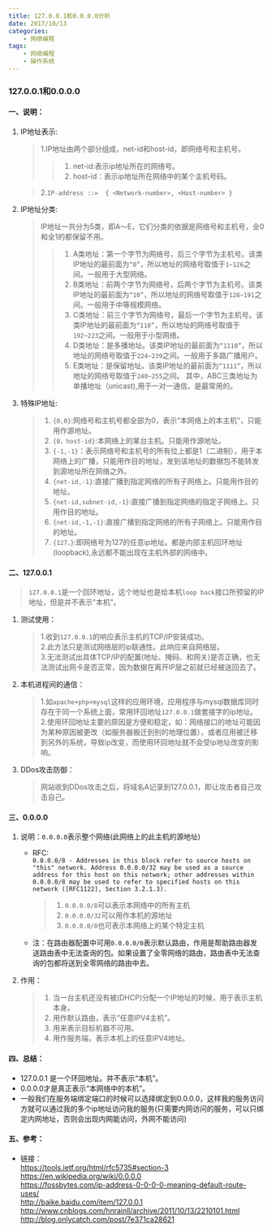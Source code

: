 ```yaml
---
title: 127.0.0.1和0.0.0.0分析
date: 2017/10/13
categories:
    - 网络编程
tags:
    - 网络编程
    - 操作系统
---
```


### 127.0.0.1和0.0.0.0

#### 一、说明：
1. IP地址表示:

	> 1.IP地址由两个部分组成，net-id和host-id，即网络号和主机号。
	>> 1. net-id:表示ip地址所在的网络号。	
	>> 2. host-id：表示ip地址所在网络中的某个主机号码。
	
	> 2.`IP-address ::=  { <Network-number>, <Host-number> }`

2. IP地址分类:

	> IP地址一共分为5类，即A～E，它们分类的依据是网络号和主机号，全0和全1的都保留不用。
	>>1. A类地址：第一个字节为网络号，后三个字节为主机号。该类IP地址的最前面为`“0”`，所以地址的网络号取值于`1~126`之间。一般用于大型网络。	
	>>2. B类地址：前两个字节为网络号，后两个字节为主机号。该类IP地址的最前面为`“10”`，所以地址的网络号取值于`128~191`之间。一般用于中等规模网络。		
	>>3. C类地址：前三个字节为网络号，最后一个字节为主机号。该类IP地址的最前面为`“110”`，所以地址的网络号取值于`192~223`之间。一般用于小型网络。		
	>>4. D类地址：是多播地址。该类IP地址的最前面为`“1110”`，所以地址的网络号取值于`224~239`之间。一般用于多路广播用户。		
	>>5. E类地址：是保留地址。该类IP地址的最前面为`“1111”`，所以地址的网络号取值于`240~255`之间。
	> 其中，ABC三类地址为单播地址（unicast),用于一对一通信，是最常用的。

3. 特殊IP地址:

	> 1. `{0,0}`:网络号和主机号都全部为0，表示“本网络上的本主机”，只能用作源地址。	
	> 2. `{0，host-id}`:本网络上的某台主机。只能用作源地址。	
	> 3. `{-1,-1}`：表示网络号和主机号的所有位上都是1（二进制），用于本网络上的广播，只能用作目的地址，发到该地址的数据包不能转发到源地址所在网络之外。	
	> 4. `{net-id,-1}`:直接广播到指定网络的所有子网络上。只能用作目的地址。  
	> 5. `{net-id,subnet-id,-1}`:直接广播到指定网络的指定子网络上。只用作目的地址。		
	> 6. `{net-id,-1,-1}`:直接广播到指定网络的所有子网络上。只能用作目的地址。	
	> 7. `{127，}`:即网络号为127的任意ip地址。都是内部主机回环地址(loopback),永远都不能出现在主机外部的网络中。

#### 二、127.0.0.1

> `127.0.0.1`是一个回环地址，这个地址也是给本机`loop back`接口所预留的IP地址，但是并不表示"本机"。

1. 测试使用：

	> 1.收到`127.0.0.1`的响应表示主机的TCP/IP安装成功。	
	> 2.此方法只是测试网络层的ip联通性。此响应来自网络层。	
	> 3.无法测试出具体TCP/IP的配置(地址、掩码、和网关)是否正确，也无法测试出网卡是否正常，因为数据在离开IP层之前就已经被送回去了。

2. 本机进程间的通信：

	> 1.如`apache+php+mysql`这样的应用环境，应用程序与mysql数据库同时存在于同一个系统上面，常用环回地址`127.0.0.1`做套接字的ip地址。	
	> 2.使用环回地址主要的原因是方便和稳定，如：网络接口的地址可能因为某种原因被更改（如服务器搬迁到别的地理位置），或者应用被迁移到另外的系统，导致ip改变，而使用环回地址就不会受ip地址改变的影响。

3. DDos攻击防御：

	> 网站收到DDos攻击之后，将域名A记录到127.0.0.1，即让攻击者自己攻击自己。


#### 三、0.0.0.0

1. 说明：`0.0.0.0`表示整个网络(此网络上的此主机的源地址)

	- RFC:	
	`0.0.0.0/8 - Addresses in this block refer to source hosts on "this"
	network. Address 0.0.0.0/32 may be used as a source address for this
	host on this network; other addresses within 0.0.0.0/8 may be used to
	refer to specified hosts on this network ([RFC1122], Section 3.2.1.3).`

		> 1. `0.0.0.0/8`可以表示本网络中的所有主机
		> 2. `0.0.0.0/32`可以用作本机的源地址
		> 3. `0.0.0.0/8`也可表示本网络上的某个特定主机

	- 注：在路由器配置中可用`0.0.0.0/0`表示默认路由，作用是帮助路由器发送路由表中无法查询的包。如果设置了全零网络的路由，路由表中无法查询的包都将送到全零网络的路由中去。

2. 作用：

	> 1. 当一台主机还没有被(DHCP)分配一个IP地址的时候，用于表示主机本身。
	> 2. 用作默认路由，表示”任意IPV4主机”。
	> 3. 用来表示目标机器不可用。
	> 4. 用作服务端，表示本机上的任意IPV4地址。

#### 四、总结：
- 127.0.0.1 是一个环回地址。并不表示“本机”。
- 0.0.0.0才是真正表示“本网络中的本机”。
- 一般我们在服务端绑定端口的时候可以选择绑定到0.0.0.0，这样我的服务访问方就可以通过我的多个ip地址访问我的服务(只需要内网访问的服务，可以只绑定内网地址，否则会出现内网能访问，外网不能访问)

#### 五、参考：

- 链接：	
	<https://tools.ietf.org/html/rfc5735#section-3>		
	<https://en.wikipedia.org/wiki/0.0.0.0>		
	<https://fossbytes.com/ip-address-0-0-0-0-meaning-default-route-uses/>		
	<http://baike.baidu.com/item/127.0.0.1>		
	<http://www.cnblogs.com/hnrainll/archive/2011/10/13/2210101.html>	
	<http://blog.onlycatch.com/post/7e371ca28621>